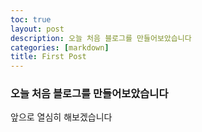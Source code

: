```yaml
---
toc: true
layout: post
description: 오늘 처음 블로그를 만들어보았습니다
categories: [markdown]
title: First Post
---
```


### 오늘 처음 블로그를 만들어보았습니다 <br>
앞으로 열심히 해보겠습니다